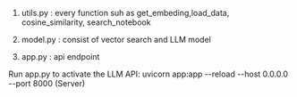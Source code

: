 1. utils.py : every function suh as get_embeding,load_data, cosine_similarity, search_notebook

2. model.py : consist of vector search and LLM model

3. app.py : api endpoint


Run app.py to activate the LLM API:
uvicorn app:app  --reload --host 0.0.0.0 --port 8000 (Server)

